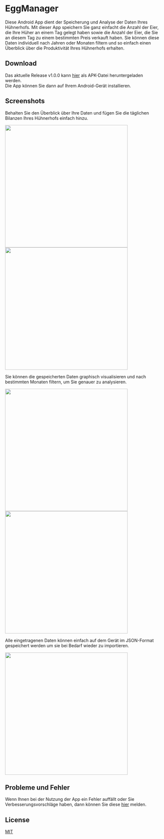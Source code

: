 # EggManager
Diese Android App dient der Speicherung und Analyse der Daten Ihres Hühnerhofs.
Mit dieser App speichern Sie ganz einfacht die Anzahl der Eier, die Ihre Hüher an einem Tag gelegt haben sowie die Anzahl der Eier, die Sie an diesem Tag zu einem bestimmten Preis verkauft haben.
Sie können diese Daten individuell nach Jahren oder Monaten filtern und so einfach einen Überblick über die Produktivität Ihres Hühnerhofs erhalten.

## Download
Das aktuelle Release v1.0.0 kann [hier](https://github.com/mjferstl/Egg-Manager-Android-App/releases/download/v1.0.0/EggManager_v1_0_0.apk) als APK-Datei heruntergeladen werden.  
Die App können Sie dann auf Ihrem Android-Gerät installieren.

## Screenshots
Behalten Sie den Überblick über Ihre Daten und fügen Sie die täglichen Bilanzen Ihres Hühnerhofs einfach hinzu.
<p float="left">
  <img src="Screenshots/EggManager_data.png" width="400" />
  <img src="Screenshots/EggManager_new_entry.png" width="400" />
</p>

Sie können die gespeicherten Daten graphisch visualisieren und nach bestimmten Monaten filtern, um Sie genauer zu analysieren.

<p float="left">
  <img src="Screenshots/EggManager_statistics.png" width="400" />
  <img src="Screenshots/EggManager_filter_data.png" width="400" />
</p>

Alle eingetragenen Daten können einfach auf dem Gerät im JSON-Format gespeichert werden um sie bei Bedarf wieder zu importieren.

<p float="left">
  <img src="Screenshots/EggManager_backup.png" width="400" />
</p>

## Probleme und Fehler
Wenn Ihnen bei der Nutzung der App ein Fehler auffällt oder Sie Verbesserungsvorschläge haben, dann können Sie diese [hier](https://github.com/mjferstl/Egg-Manager-Android-App/issues) melden.

## License
[MIT](https://github.com/mjferstl/Egg-Manager-Android-App/blob/master/LICENSE)

